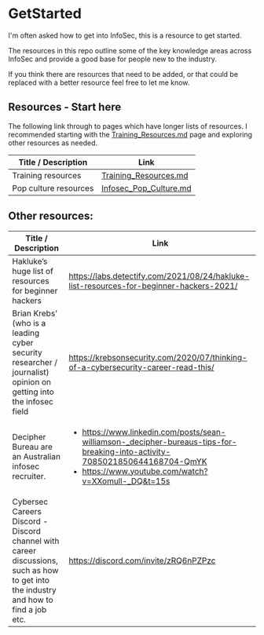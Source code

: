 # GetStarted
I'm often asked how to get into InfoSec, this is a resource to get started.

The resources in this repo outline some of the key knowledge areas across InfoSec and provide a good base for people new to the industry.

If you think there are resources that need to be added, or that could be replaced with a better resource feel free to let me know.

## Resources - Start here
The following link through to pages which have longer lists of resources. I recommended starting with the  [Training_Resources.md](./Training_Resources.md) page and exploring other resources as needed. 

| Title / Description | Link|
| --- | --- |
| Training resources | [Training_Resources.md](./Training_Resources.md)
| Pop culture resources | [Infosec_Pop_Culture.md](./InfoSec_Pop_Culture.md)

## Other resources:
| Title / Description | Link|
| --- | --- |
| Hakluke’s huge list of resources for beginner hackers |  https://labs.detectify.com/2021/08/24/hakluke-list-resources-for-beginner-hackers-2021/|
| Brian Krebs' (who is a leading cyber security researcher / journalist) opinion on getting into the infosec field | https://krebsonsecurity.com/2020/07/thinking-of-a-cybersecurity-career-read-this/
| Decipher Bureau are an Australian infosec recruiter. | <ul><li>https://www.linkedin.com/posts/sean-williamson-_decipher-bureaus-tips-for-breaking-into-activity-7085021850644168704-QmYK <li>https://www.youtube.com/watch?v=XXomull-_DQ&t=15s  |
| Cybersec Careers Discord - Discord channel with career discussions, such as how to get into the industry and how to find a job etc. | https://discord.com/invite/zRQ6nPZPzc |
